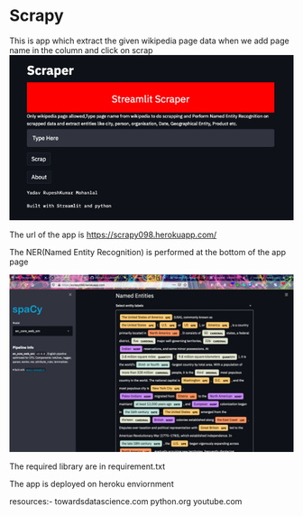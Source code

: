 # Scrapy

This is app which extract the given wikipedia page data
when we add page name in the column and click on scrap
![alt text](https://github.com/rupeshyadav08/Scrapy/blob/main/Screenshot%202021-04-11%20at%2017.05.50.png)


The url of the app is
https://scrapy098.herokuapp.com/

The  NER(Named Entity Recognition)  is performed  at the bottom of the app page

![alt text](https://github.com/rupeshyadav08/Scrapy/blob/main/Screenshot%202021-04-11%20at%2017.16.32.png)


The required library are in requirement.txt

The app is deployed on heroku enviornment 

resources:-
  towardsdatascience.com
  python.org
  youtube.com


